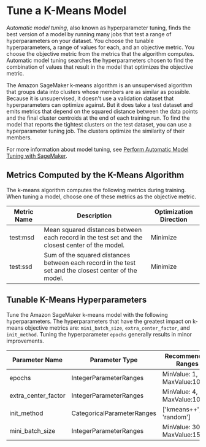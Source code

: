 # Tune a K\-Means Model<a name="k-means-tuning"></a>

*Automatic model tuning*, also known as hyperparameter tuning, finds the best version of a model by running many jobs that test a range of hyperparameters on your dataset\. You choose the tunable hyperparameters, a range of values for each, and an objective metric\. You choose the objective metric from the metrics that the algorithm computes\. Automatic model tuning searches the hyperparameters chosen to find the combination of values that result in the model that optimizes the objective metric\.

The Amazon SageMaker k\-means algorithm is an unsupervised algorithm that groups data into clusters whose members are as similar as possible\. Because it is unsupervised, it doesn't use a validation dataset that hyperparameters can optimize against\. But it does take a test dataset and emits metrics that depend on the squared distance between the data points and the final cluster centroids at the end of each training run\. To find the model that reports the tightest clusters on the test dataset, you can use a hyperparameter tuning job\. The clusters optimize the similarity of their members\.

For more information about model tuning, see [Perform Automatic Model Tuning with SageMaker](automatic-model-tuning.md)\.

## Metrics Computed by the K\-Means Algorithm<a name="km-metrics"></a>

The k\-means algorithm computes the following metrics during training\. When tuning a model, choose one of these metrics as the objective metric\. 


| Metric Name | Description | Optimization Direction | 
| --- | --- | --- | 
| test:msd | Mean squared distances between each record in the test set and the closest center of the model\. | Minimize | 
| test:ssd | Sum of the squared distances between each record in the test set and the closest center of the model\. | Minimize | 



## Tunable K\-Means Hyperparameters<a name="km-tunable-hyperparameters"></a>

Tune the Amazon SageMaker k\-means model with the following hyperparameters\. The hyperparameters that have the greatest impact on k\-means objective metrics are: `mini_batch_size`, `extra_center_factor`, and `init_method`\. Tuning the hyperparameter `epochs` generally results in minor improvements\.


| Parameter Name | Parameter Type | Recommended Ranges | 
| --- | --- | --- | 
| epochs | IntegerParameterRanges | MinValue: 1, MaxValue:10 | 
| extra\_center\_factor | IntegerParameterRanges | MinValue: 4, MaxValue:10 | 
| init\_method | CategoricalParameterRanges | \['kmeans\+\+', 'random'\] | 
| mini\_batch\_size | IntegerParameterRanges | MinValue: 3000, MaxValue:15000 | 